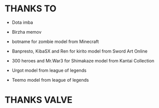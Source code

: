 # THANKS TO

- Dota imba
- Birzha memov
- botname for zombie model from Minecraft
- Banpresto, KibaSX and Ren for kirito model from Sword Art Online
- 300 heroes and Mr.War3 for Shimakaze model from Kantai Collection

- Urgot model from league of legends
- Teemo model from league of legends

# THANKS VALVE